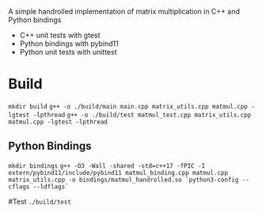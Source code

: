 A simple handrolled implementation of matrix multiplication in C++ and Python bindings

- C++ unit tests with gtest
- Python bindings with pybind11
- Python unit tests with unittest
# Build
`mkdir build`
`g++ -o ./build/main main.cpp matrix_utils.cpp matmul.cpp -lgtest -lpthread`
```g++ -o ./build/test matmul_test.cpp matrix_utils.cpp matmul.cpp -lgtest -lpthread```
## Python Bindings
`mkdir bindings`
```g++ -O3 -Wall -shared -std=c++17 -fPIC -I extern/pybind11/include/pybind11 matmul_binding.cpp matmul.cpp matrix_utils.cpp -o bindings/matmul_handrolled.so `python3-config --cflags --ldflags` ```

#Test
`./build/test`
